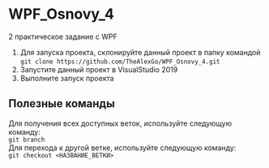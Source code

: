# WPF_Osnovy_4
2 практическое задание с WPF
1. Для запуска проекта, склонируйте данный проект в папку командой\
```git clone https://github.com/TheAlexGo/WPF_Osnovy_4.git```
2. Запустите данный проект в VisualStudio 2019
3. Выполните запуск проекта
## Полезные команды
Для получения всех доступных веток, используйте следующую команду:\
```git branch```\
Для перехода к другой ветке, используйте следующую команду:\
```git checkout <НАЗВАНИЕ_ВЕТКИ>```
